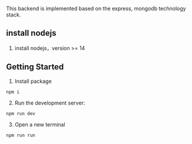 
This backend is implemented based on the express, mongodb technology stack.

## install nodejs

1. install nodejs，version >= 14


## Getting Started

1. Install package
```shell
npm i
```

2. Run the development server:
```shell
npm run dev
```

3. Open a new terminal
```shell
npm run run
```